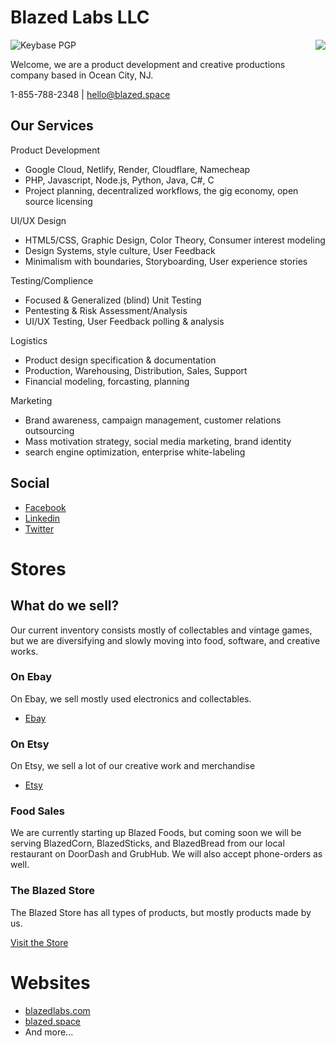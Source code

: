 # Blazed Labs LLC

<a href="https://blazedlabs.com/"><img align="right" src="https://blazed.sirv.com/logo/BLZ-blue.png?w=120&h=120"></a>

![Keybase PGP](https://img.shields.io/keybase/pgp/blazed_labs)

Welcome, we are a product development and creative productions company based in Ocean City, NJ.

1-855-788-2348 | [hello@blazed.space](mailto:hello@blazed.space)

## Our Services

Product Development 
- Google Cloud, Netlify, Render, Cloudflare, Namecheap
- PHP, Javascript, Node.js, Python, Java, C#, C
- Project planning, decentralized workflows, the gig economy, open source licensing

UI/UX Design
- HTML5/CSS, Graphic Design, Color Theory, Consumer interest modeling
- Design Systems, style culture, User Feedback
- Minimalism with boundaries, Storyboarding, User experience stories

Testing/Complience
- Focused & Generalized (blind) Unit Testing
- Pentesting & Risk Assessment/Analysis
- UI/UX Testing, User Feedback polling & analysis

Logistics
- Product design specification & documentation
- Production, Warehousing, Distribution, Sales, Support
- Financial modeling, forcasting, planning

Marketing
- Brand awareness, campaign management, customer relations outsourcing
- Mass motivation strategy, social media marketing, brand identity
- search engine optimization, enterprise white-labeling

## Social
  - [Facebook](https://www.facebook.com/blazedlabs)
  - [Linkedin](https://www.linkedin.com/company/blazed-labs/)
  - [Twitter](https://twitter.com/BlazedLabs)

# Stores
## What do we sell?
Our current inventory consists mostly of collectables and vintage games, but we are diversifying and slowly moving into food, software, and creative works.
### On Ebay
On Ebay, we sell mostly used electronics and collectables.
  - [Ebay](https://www.ebay.com/usr/blazed.labs)

### On Etsy
On Etsy, we sell a lot of our creative work and merchandise
  - [Etsy](https://www.etsy.com/shop/blazedlabs)

### Food Sales
We are currently starting up Blazed Foods, but coming soon we will be serving BlazedCorn, BlazedSticks, and BlazedBread from our local restaurant on DoorDash and GrubHub.
We will also accept phone-orders as well.

### The Blazed Store
The Blazed Store has all types of products, but mostly products made by us.

[Visit the Store](https://blazed.space/store/)

# Websites
 - [blazedlabs.com](https://blazedlabs.com)
 - [blazed.space](https://blazed.space)
 - And more...
